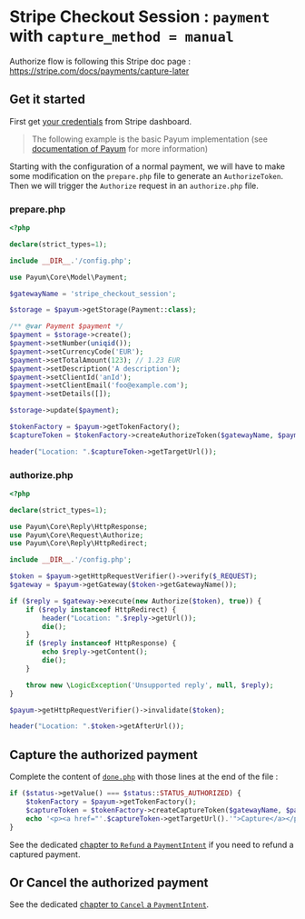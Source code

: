 # Stripe Checkout Session : `payment` with `capture_method = manual`

Authorize flow is following this Stripe doc page :
https://stripe.com/docs/payments/capture-later

## Get it started

First get [your credentials](../stripe-credentials.md) from Stripe dashboard.

> The following example is the basic Payum implementation
> (see [documentation of Payum](https://github.com/Payum/Payum/blob/master/docs/get-it-started.md) for more information)

Starting with the configuration of a normal payment, we will have to make some modification on the
`prepare.php` file to generate an `AuthorizeToken`. Then we will trigger the `Authorize` request in an `authorize.php` file.

### prepare.php

```php
<?php

declare(strict_types=1);

include __DIR__.'/config.php';

use Payum\Core\Model\Payment;

$gatewayName = 'stripe_checkout_session';

$storage = $payum->getStorage(Payment::class);

/** @var Payment $payment */
$payment = $storage->create();
$payment->setNumber(uniqid());
$payment->setCurrencyCode('EUR');
$payment->setTotalAmount(123); // 1.23 EUR
$payment->setDescription('A description');
$payment->setClientId('anId');
$payment->setClientEmail('foo@example.com');
$payment->setDetails([]);

$storage->update($payment);

$tokenFactory = $payum->getTokenFactory();
$captureToken = $tokenFactory->createAuthorizeToken($gatewayName, $payment, 'done.php');

header("Location: ".$captureToken->getTargetUrl());
```

### authorize.php

```php
<?php

declare(strict_types=1);

use Payum\Core\Reply\HttpResponse;
use Payum\Core\Request\Authorize;
use Payum\Core\Reply\HttpRedirect;

include __DIR__.'/config.php';

$token = $payum->getHttpRequestVerifier()->verify($_REQUEST);
$gateway = $payum->getGateway($token->getGatewayName());

if ($reply = $gateway->execute(new Authorize($token), true)) {
    if ($reply instanceof HttpRedirect) {
        header("Location: ".$reply->getUrl());
        die();
    }
    if ($reply instanceof HttpResponse) {
        echo $reply->getContent();
        die();
    }

    throw new \LogicException('Unsupported reply', null, $reply);
}

$payum->getHttpRequestVerifier()->invalidate($token);

header("Location: ".$token->getAfterUrl());
```

## Capture the authorized payment

Complete the content of [`done.php`](payment.md#donephp) with those lines at the end of the file :

```php
if ($status->getValue() === $status::STATUS_AUTHORIZED) {
    $tokenFactory = $payum->getTokenFactory();
    $captureToken = $tokenFactory->createCaptureToken($gatewayName, $payment, 'done.php');
    echo '<p><a href="'.$captureToken->getTargetUrl().'">Capture</a></p>';
}
```

See the dedicated [chapter to `Refund` a `PaymentIntent`](../refund.md) if you need to refund a captured payment.

## Or Cancel the authorized payment

See the dedicated [chapter to `Cancel` a `PaymentIntent`](../cancel.md).

